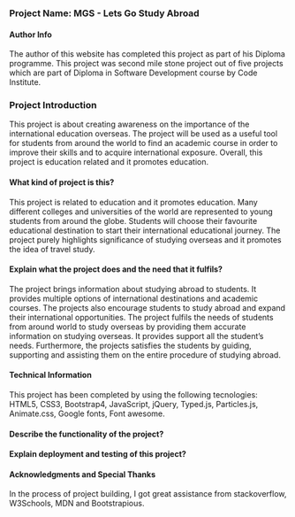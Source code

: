 ### Project Name:  MGS - Lets Go Study Abroad

#### Author Info
The author of this website has completed this project as part of his Diploma programme.
This project was second mile stone project out of five projects which are part of Diploma in Software Development course by Code Institute.


### Project Introduction
This project is about creating awareness on the importance of the international education overseas. 
The project will be used as a useful tool for students from around the world to find an academic course in order to improve their skills and to acquire 
international exposure. Overall, this project is education related and it promotes education.

#### What kind of project is this?
This project is related to education and it promotes education. Many different colleges and universities of the world 
are represented to young students from around the globe. Students will choose their favourite educational destination 
to start their international educational journey. The project purely highlights significance of studying overseas and 
it promotes the idea of travel study.

#### Explain what the project does and the need that it fulfils?
The project brings information about studying abroad to students. It provides multiple options of international 
destinations and academic courses. The projects also encourage students to study abroad and expand their international
opportunities. The project fulfils the needs of students from around world to study overseas by providing them 
accurate information on studying overseas. It provides  support all the student’s needs. Furthermore, the projects 
satisfies the students by guiding, supporting and assisting them on the entire procedure of studying abroad.


#### Technical Information
This project has been completed by using the following tecnologies: 
HTML5, CSS3, Bootstrap4, JavaScript, jQuery, Typed.js, Particles.js, Animate.css, Google fonts, Font awesome.

 
#### Describe the functionality of the project?


#### Explain deployment and testing of this project?



#### Acknowledgments and Special Thanks
In the process of project building, I got great assistance from stackoverflow, W3Schools, MDN and Bootstrapious. 




